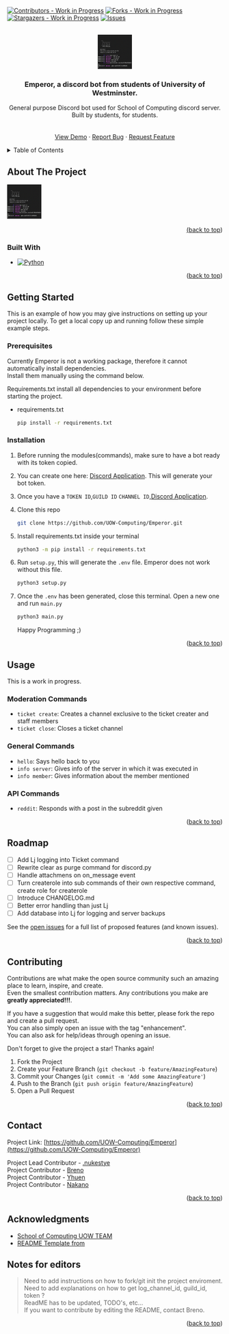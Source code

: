<!-- Improved compatibility of back to top link: See: https://github.com/othneildrew/Best-README-Template/pull/73 -->
<a name="readme-top"></a>
<!--
*** https://www.markdownguide.org/basic-syntax/#reference-style-links
-->

<!-- PROJECT SHIELDS -->
[![Contributors - Work in Progress][contributors-shield]][contributors-url]
[![Forks - Work in Progress][forks-shield]][forks-url]
[![Stargazers - Work in Progress][stars-shield]][stars-url]
[![Issues][issues-shield]][issues-url]

<!-- PROJECT LOGO -->
<br />
<div align="center">
  <a href="https://github.com/UOW-Computing/Emperor">
    <img src="res/screenshot.png" alt="Logo" width="80" height="80">
  </a>

<h3 align="center">Emperor, a discord bot from students of University of Westminster.</h3>

  <p align="center">
    General purpose Discord bot used for School of Computing discord server.  
    Built by students, for students.
    <br />
    <br />
    <br />
    <a href="https://github.com/UOW-Computing/Emperor">View Demo</a>
    ·
    <a href="https://github.com/UOW-Computing/Emperor/issues">Report Bug</a>
    ·
    <a href="https://github.com/UOW-Computing/Emperor/issues">Request Feature</a>
  </p>
</div>

<!-- TABLE OF CONTENTS -->
<details>
  <summary>Table of Contents</summary>
  <ol>
    <li>
      <a href="#about-the-project">About The Project</a>
      <ul>
        <li><a href="#built-with">Built With</a></li>
      </ul>
    </li>
    <li>
      <a href="#getting-started">Getting Started</a>
      <ul>
        <li><a href="#prerequisites">Prerequisites</a></li>
        <li><a href="#installation">Installation</a></li>
      </ul>
    </li>
    <li><a href="#usage">Usage</a></li>
    <li><a href="#roadmap">Roadmap</a></li>
    <li><a href="#contributing">Contributing</a></li>
    <li><a href="#contact">Contact</a></li>
    <li><a href="#acknowledgments">Acknowledgments</a></li>
  </ol>
</details>

<!-- ABOUT THE PROJECT -->
## About The Project
  <a href="https://github.com/UOW-Computing/Emperor">
    <img src="res/screenshot.png" alt="Logo" width="80" height="80">

<p align="right">(<a href="#readme-top">back to top</a>)</p>

### Built With

* [![Python][JQuery.com]][JQuery-url]

<p align="right">(<a href="#readme-top">back to top</a>)</p>

<!-- GETTING STARTED -->
## Getting Started

This is an example of how you may give instructions on setting up your project locally.
To get a local copy up and running follow these simple example steps.

### Prerequisites

Currently Emperor is not a working package, therefore it cannot automatically install dependencies.  
Install them manually using the command below.  

Requirements.txt install all dependencies to your environment before starting the project.
* requirements.txt
  ```sh
  pip install -r requirements.txt
  ```

### Installation

1. Before running the modules(commands), make sure to have a bot ready with its token copied.  
2. You can create one here: [Discord Application](https://discord.com/developers/applications/). This will generate your bot token.  
3. Once you have a `TOKEN ID`,`GUILD ID` `CHANNEL ID`,[Discord Application](https://discord.com/developers/applications/).
4. Clone this repo
   ```sh
   git clone https://github.com/UOW-Computing/Emperor.git
   ```
5. Install requirements.txt inside your terminal
   ```sh
   python3 -m pip install -r requirements.txt
   ```
6. Run `setup.py`, this will generate the `.env` file. Emperor does not work without this file.  
   ```sh
   python3 setup.py
   ```
7. Once the `.env` has been generated, close this terminal. Open a new one and run `main.py` 
   ```sh
   python3 main.py
   ```

   Happy Programming ;) 

<p align="right">(<a href="#readme-top">back to top</a>)</p>


<!-- USAGE EXAMPLES -->
## Usage
This is a work in progress.  

### Moderation Commands

- `ticket create`: Creates a channel exclusive to the ticket creater and staff members
- `ticket close`: Closes a ticket channel

### General Commands

- `hello`: Says hello back to you
 - `info server`: Gives info of the server in which it was executed in
 - `info member`: Gives information about the member mentioned

### API Commands

- `reddit`: Responds with a post in the subreddit given

<p align="right">(<a href="#readme-top">back to top</a>)</p>


<!-- ROADMAP -->
## Roadmap
- [ ]  Add Lj logging into Ticket command
- [ ] Rewrite clear as purge command for discord.py
- [ ] Handle attachmens on on_message event
- [ ] Turn createrole into sub commands of their own respective command, create role for createrole
- [ ] Introduce CHANGELOG.md
- [ ] Better error handling than just Lj
- [ ] Add database into Lj for logging and server backups

See the [open issues](https://github.com/UOW-Computing/Emperor/issues) for a full list of proposed features (and known issues).

<p align="right">(<a href="#readme-top">back to top</a>)</p>


<!-- CONTRIBUTING -->
## Contributing

Contributions are what make the open source community such an amazing place to learn, inspire, and create.  
Even the smallest contribution matters.
Any contributions you make are **greatly appreciated!!!**.

If you have a suggestion that would make this better, please fork the repo and create a pull request.  
You can also simply open an issue with the tag "enhancement".  
You can also ask for help/ideas through opening an issue.  

Don't forget to give the project a star! Thanks again!  

1. Fork the Project
2. Create your Feature Branch (`git checkout -b feature/AmazingFeature`)
3. Commit your Changes (`git commit -m 'Add some AmazingFeature'`)
4. Push to the Branch (`git push origin feature/AmazingFeature`)
5. Open a Pull Request

<p align="right">(<a href="#readme-top">back to top</a>)</p>

<!-- CONTACT -->
## Contact

Project Link: [https://github.com/UOW-Computing/Emperor](https://github.com/UOW-Computing/Emperor)

Project Lead Contributor - [.nukestye](https://github.com/Nukestye)  
Project Contributor - [Breno](https://github.com/brenobaise)  
Project Contributor - [Yhuen](https://github.com/yhuen24)  
Project Contributor - [Nakano](https://github.com/NakanoYusui)  


<p align="right">(<a href="#readme-top">back to top</a>)</p>

<!-- ACKNOWLEDGMENTS -->
## Acknowledgments

* [School of Computing UOW TEAM](https://github.com/UOW-Computing)
* [README Template from](https://github.com/othneildrew/Best-README-Template)

<!-- Notes -->
## Notes for editors

> Need to add instructions on how to fork/git init the project enviroment.  
> Need to add explanations on how to get log_channel_id, guild_id, token ?  
> ReadME has to be updated, TODO's, etc...  
> If you want to contribute by editing the README, contact Breno.

<p align="right">(<a href="#readme-top">back to top</a>)</p>

<!-- MARKDOWN LINKS & IMAGES -->
<!-- https://www.markdownguide.org/basic-syntax/#reference-style-links -->
[contributors-shield]: https://img.shields.io/github/contributors/UOW-Computing/Emperor.svg?style=for-the-badge
[contributors-url]: https://github.com/UOW-Computing/Emperor/graphs/contributors
[forks-shield]: https://img.shields.io/github/forks/UOW-Computing/Emperor.svg?style=for-the-badge
[forks-url]: https://github.com/UOW-Computing/Emperor/network/members
[stars-shield]: https://img.shields.io/github/stars/UOW-Computing/Emperor.svg?style=for-the-badge
[stars-url]: https://github.com/UOW-Computing/Emperor/stargazers
[issues-shield]: https://img.shields.io/github/issues/UOW-Computing/Emperor.svg?style=for-the-badge
[issues-url]: https://github.com/UOW-Computing/Emperor/issues
[product-screenshot]: res/screenshot.png

[JQuery.com]: https://img.shields.io/badge/jQuery-0769AD?style=for-the-badge&logo=jquery&logoColor=white
[JQuery-url]: https://jquery.com 
